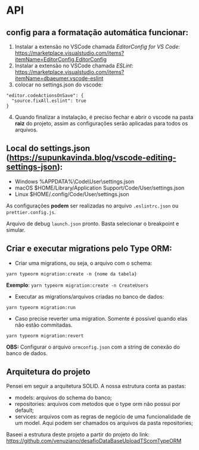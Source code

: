 # API

## config para a formatação automática funcionar:

1. Instalar a extensão no VSCode chamada *EditorConfig for VS Code*: https://marketplace.visualstudio.com/items?itemName=EditorConfig.EditorConfig
2. Instalar a extensão no VSCode chamada *ESLint*: https://marketplace.visualstudio.com/items?itemName=dbaeumer.vscode-eslint
3. colocar no settings.json do vscode:

```
"editor.codeActionsOnSave": {
  "source.fixAll.eslint": true
}
```
4. Quando finalizar a instalação, é preciso fechar e abrir o vscode na pasta **raiz** do projeto, assim as configurações serão aplicadas para todos os arquivos.

## Local do settings.json (https://supunkavinda.blog/vscode-editing-settings-json):

* Windows %APPDATA%\Code\User\settings.json
* macOS $HOME/Library/Application Support/Code/User/settings.json
* Linux $HOME/.config/Code/User/settings.json

As configurações **podem** ser realizadas no arquivo `.eslintrc.json` ou `prettier.config.js`.

Arquivo de debug `launch.json` pronto. Basta selecionar o breakpoint e simular.

## Criar e executar migrations pelo Type ORM:

* Criar uma migrations, ou seja, o arquivo com o schema:

`yarn typeorm migration:create -n {nome da tabela}`

**Exemplo**: `yarn typeorm migration:create -n CreateUsers`

* Executar as migrations/arquivos criadas no banco de dados:

`yarn typeorm migration:run`

* Caso precise reverter uma migration. Somente é possível quando elas não estão commitadas.

`yarn typeorm migration:revert`

**OBS:** Configurar o arquivo `ormconfig.json` com a string de conexão do banco de dados.

## Arquitetura do projeto

Pensei em seguir a arquitetura SOLID. A nossa estrutura conta as pastas:

* models: arquivos do schema do banco;
* repositories: arquivos com metodos que o type orm não possui por default;
* services: arquivos com as regras de negócio de uma funcionalidade de um model. Aqui podem ser chamados os arquivos da pasta repositories;

Baseei a estrutura deste projeto a partir do projeto do link: https://github.com/venuziano/desafioDataBaseUploadTScomTypeORM




